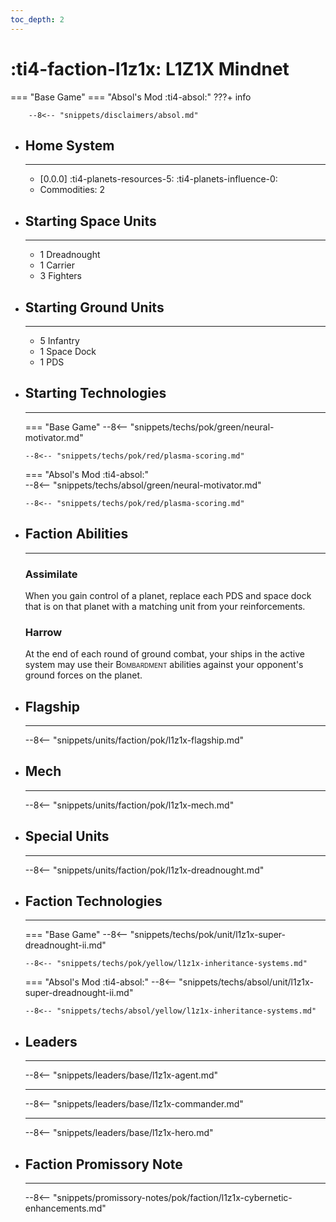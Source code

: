 ```yaml
---
toc_depth: 2
---
```


# :ti4-faction-l1z1x: L1Z1X Mindnet
=== "Base Game"
=== "Absol's Mod :ti4-absol:" 
    ???+ info

        --8<-- "snippets/disclaimers/absol.md"

<div class="grid cards" markdown>

-   ## __Home System__

    ---

    * \[0.0.0\] :ti4-planets-resources-5: :ti4-planets-influence-0:
    * Commodities: 2

</div>

<div class="grid cards" markdown>

-   ## __Starting Space Units__

    ---

    * 1 Dreadnought
    * 1 Carrier
    * 3 Fighters

-   ## __Starting Ground Units__

    ---

    * 5 Infantry
    * 1 Space Dock
    * 1 PDS

-   ## __Starting Technologies__

    ---
    === "Base Game"
        --8<-- "snippets/techs/pok/green/neural-motivator.md"

        --8<-- "snippets/techs/pok/red/plasma-scoring.md"

    === "Absol's Mod :ti4-absol:"  
        --8<-- "snippets/techs/absol/green/neural-motivator.md"

        --8<-- "snippets/techs/pok/red/plasma-scoring.md"

-   ## __Faction Abilities__

    ---
    ### **Assimilate**
    
    When you gain control of a planet, replace each PDS and space dock that is on that planet with a matching unit from your reinforcements.

    ### **Harrow**
    
    At the end of each round of ground combat, your ships in the active system may use their <span style="font-variant:small-caps;">Bombardment</span> abilities against your opponent's ground forces on the planet.

-   ## __Flagship__

    ---
    --8<-- "snippets/units/faction/pok/l1z1x-flagship.md"

-   ## __Mech__

    ---
    --8<-- "snippets/units/faction/pok/l1z1x-mech.md"

</div>

<div class="grid cards" markdown>

-   ## __Special Units__

    ---
    --8<-- "snippets/units/faction/pok/l1z1x-dreadnought.md"

</div>

<div class="grid cards" markdown>

-   ## __Faction Technologies__

    ---
    === "Base Game"
        --8<-- "snippets/techs/pok/unit/l1z1x-super-dreadnought-ii.md"

        --8<-- "snippets/techs/pok/yellow/l1z1x-inheritance-systems.md"

    === "Absol's Mod :ti4-absol:"
        --8<-- "snippets/techs/absol/unit/l1z1x-super-dreadnought-ii.md"

        --8<-- "snippets/techs/absol/yellow/l1z1x-inheritance-systems.md"

-   ## __Leaders__

    ---
    
    --8<-- "snippets/leaders/base/l1z1x-agent.md"

    ---

    --8<-- "snippets/leaders/base/l1z1x-commander.md"

    ---

    --8<-- "snippets/leaders/base/l1z1x-hero.md"

-   ## __Faction Promissory Note__

    ---
    --8<-- "snippets/promissory-notes/pok/faction/l1z1x-cybernetic-enhancements.md"

</div>